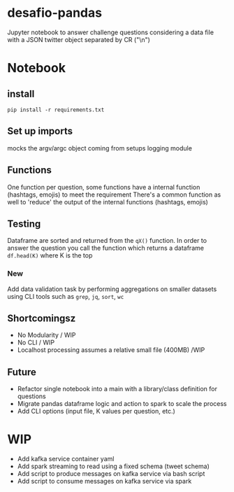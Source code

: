 # desafio-pandas
Jupyter notebook to answer challenge questions considering a data file with a JSON twitter object separated by CR ("\n")

# Notebook
## install
`pip install -r requirements.txt`
## Set up imports
mocks the argv/argc object coming from 
setups logging module

## Functions
One function per question, some functions have a internal function (hashtags, emojis) to meet the requirement
There's a common function as well to 'reduce' the output of the internal functions (hashtags, emojis) 

## Testing
Dataframe are sorted and returned from the `qX()` function.
In order to answer the question you call the function which returns a dataframe
`df.head(K)` where K is the top

### New
Add data validation task by performing aggregations on smaller datasets
using CLI tools such as `grep`, `jq`, `sort`, `wc`

## Shortcomingsz
* No Modularity / WIP
* No CLI / WIP
* Localhost processing assumes a relative small file (400MB) /WIP

## Future
* Refactor single notebook into a main with a library/class definition for questions
* Migrate pandas dataframe logic and action to spark to scale the process
* Add CLI options (input file, K values per question, etc.)

# WIP
* Add kafka service container yaml
* Add spark streaming to read using a fixed schema (tweet schema)
* Add script to produce messages on kafka service via bash script
* Add script to consume messages on kafka service via spark
